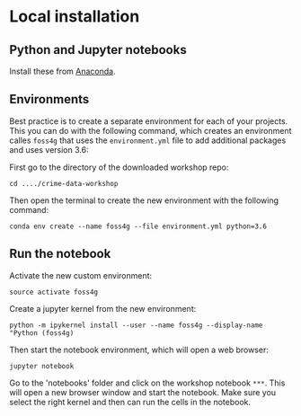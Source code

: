 # Local installation

## Python and Jupyter notebooks

Install these from [Anaconda](https://www.anaconda.com/distribution/).

## Environments

Best practice is to create a separate environment for each of your projects. This you can do with the following command, which creates an environment calles `foss4g` that uses the `environment.yml` file to add additional packages and uses version 3.6:

First go to the directory of the downloaded workshop repo:

`cd ..../crime-data-workshop`

Then open the terminal to create the new environment with the following command:

`conda env create --name foss4g --file environment.yml python=3.6`

## Run the notebook

Activate the new custom environment:

`source activate foss4g`

Create a jupyter kernel from the new environment:

`python -m ipykernel install --user --name foss4g --display-name "Python (foss4g)`

Then start the notebook environment, which will open a web browser:

`jupyter notebook`

Go to the 'notebooks' folder and click on the workshop notebook `***`. This will open a new browser window and start the notebook. Make sure you select the right kernel and then can run the cells in the notebook. 
